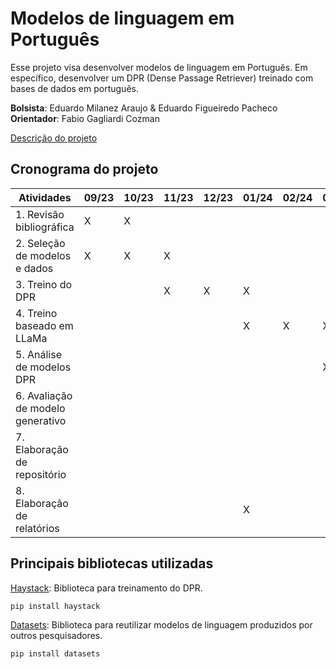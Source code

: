 # Modelos de linguagem em Português

Esse projeto visa desenvolver modelos de linguagem em Português. Em específico, desenvolver um DPR (Dense Passage Retriever) treinado com bases de dados em português.

**Bolsista**: Eduardo Milanez Araujo & Eduardo Figueiredo Pacheco \
**Orientador**: Fabio Gagliardi Cozman

[Descrição do projeto](https://drive.google.com/file/d/1U2_mAwZgv8FBG5XjLi2hJwu-egMeKk9Q/view?usp=sharing)

## Cronograma do projeto

| Atividades | 09/23 | 10/23 | 11/23 |  12/23 |  01/24 |  02/24 |  03/24 |  04/24 |  05/24 |  06/24 | 
|-------------|-------------|-------------|-------------|-------------|-------------|-------------|-------------|-------------|-------------|-------------|
| 1. Revisão bibliográfica      | X      | X      |       |       |       |     |    | |  |  |
| 2. Seleção de modelos e dados      | X        | X         | X           |     |     |   |     |     |    |     |
| 3. Treino do DPR      |      |     | X          | X        | X           |     |     |   |  |     |     |
| 4. Treino baseado em LLaMa      |      |      |   |    | X          | X        | X          |          |      |     |     |
| 5. Análise de modelos DPR      |      |     |       |      |     |      |    X  |  X  |     |      |     |
| 6. Avaliação de modelo generativo      | | | | | | | |      X | X     |   |  |
| 7. Elaboração de repositório      |       |       |       |       |       |      |       |       |      X | X      |       |
| 8. Elaboração de relatórios      |     |     |     |     |  X |    |     |    |     | X |



## Principais bibliotecas utilizadas

 [Haystack](https://github.com/deepset-ai/haystack): Biblioteca para treinamento do DPR. 
  ```
  pip install haystack
  ```
 [Datasets](https://github.com/huggingface/datasets): Biblioteca para reutilizar modelos de linguagem produzidos por outros pesquisadores. 
  ```
  pip install datasets
  ```



